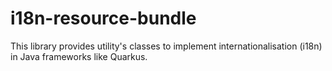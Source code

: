 # i18n-resource-bundle

This library provides utility's classes to implement internationalisation (i18n) in Java frameworks like Quarkus.